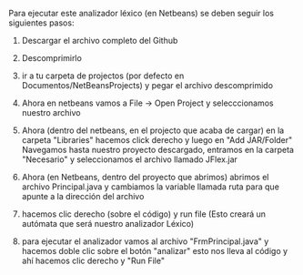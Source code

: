 Para ejecutar este analizador léxico (en Netbeans) se deben seguir los siguientes pasos:

1) Descargar el archivo completo del Github
2) Descomprimirlo
3) ir a tu carpeta de projectos (por defecto en Documentos/NetBeansProjects) y pegar el archivo descomprimido

4) Ahora en netbeans vamos a File -> Open Project  y selecccionamos nuestro archivo 
5) Ahora (dentro del netbeans, en el projecto que acaba de cargar) en la carpeta "Libraries" hacemos click derecho y luego en "Add JAR/Folder"
Navegamos hasta nuestro proyecto descargado, entramos en la carpeta "Necesario" y seleccionamos el archivo llamado JFlex.jar

6) Ahora (en Netbeans, dentro del proyecto que abrimos) abrimos el archivo Principal.java  y cambiamos la variable llamada ruta para que apunte a la dirección del archivo
7) hacemos clic derecho (sobre el código) y run file
(Esto creará un autómata que será nuestro analizador Léxico)

8) para ejecutar el analizador vamos al archivo "FrmPrincipal.java" y hacemos doble clic sobre el botón "analizar" esto nos lleva al código y ahí hacemos clic derecho y "Run File"
